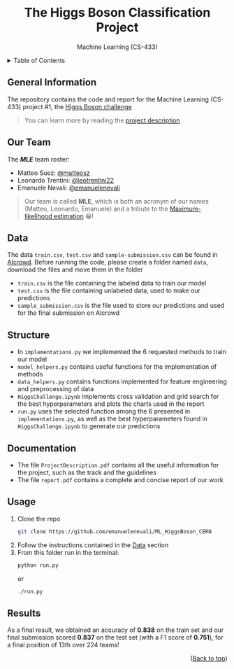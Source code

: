 <div id="top"></div>

<br />
<div align="center">
<h1 align="center">The Higgs Boson Classification Project</h1>
  <p align="center">
    Machine Learning (CS-433)
  </p>
</div>

<details>
  <summary>Table of Contents</summary>
  <ol>
    <li><a href="#General-Information">General Information</a></li>
    <li><a href="#Our-Team">Our Team</a></li>
    <li><a href="#Data">Data</a></li>
    <li><a href="#Structure">Structure</a></li>
    <li><a href="#Documentation">Documentation</a></li>
    <li><a href="#Usage">Usage</a></li>
    <li><a href="#Results">Results</a></li>
  </ol>
</details>

## General Information

The repository contains the code and report for the Machine Learning (CS-433) project #1, the [Higgs Boson challenge](https://www.aicrowd.com/challenges/epfl-machine-learning-higgs/leaderboards)

> You can learn more by reading the [project description](ProjectDescription.pdf)

## Our Team

The ***MLE*** team roster:
- Matteo Suez: [@matteosz](https://github.com/matteosz)
- Leonardo Trentini: [@leotrentini22](https://github.com/leotrentini22)
- Emanuele Nevali: [@emanuelenevali](https://github.com/emanuelenevali)

> Our team is called __MLE__, which is both an acronym of our names (Matteo, Leonardo, Emanuele) and a tribute to the [Maximum-likelihood estimation](https://en.wikipedia.org/wiki/Maximum_likelihood_estimation) :grin:!

## Data

The data `train.csv`, `test.csv` and `sample-submission.csv` can be found in [AIcrowd](https://www.aicrowd.com/challenges/epfl-machine-learning-higgs/dataset_files). Before running the code, please create a folder named `data`, download the files and move them in the folder

- `train.csv` is the file containing the labeled data to train our model
- `test.csv` is the file containing unlabeled data, used to make our predictions
- `sample_submission.csv` is the file used to store our predictions and used for the final submission on AIcrowd

## Structure

- In `implementations.py` we implemented the 6 requested methods to train our model
- `model_helpers.py` contains useful functions for the implementation of methods
- `data_helpers.py` contains functions implemented for feature engineering and preprocessing of data
- `HiggsChallenge.ipynb` implements cross validation and grid search for the best hyperparameters and plots the charts used in the report
- `run.py` uses the selected function among the 6 presented in `implementations.py`, as well as the best hyperparameters found in `HiggsChallenge.ipynb` to generate our predictions

## Documentation

- The file `ProjectDescription.pdf` contains all the useful information for the project, such as the track and the guidelines
- The file `report.pdf` contains a complete and concise report of our work

## Usage

1. Clone the repo
   ```sh
   git clone https://github.com/emanuelenevali/ML_HiggsBoson_CERN
   ```
2. Follow the instructions contained in the [Data](#data) section
3. From this folder run in the terminal:
   ```sh
   python run.py
   ```
   or
   ```sh
   ./run.py
   ```

## Results

As a final result, we obtained an accuracy of **0.838** on the train set and our final submission scored **0.837** on the test set (with a F1 score of **0.751**), for a final position of 13th over 224 teams!

<p align="right">(<a href="#top">Back to top</a>)</p>